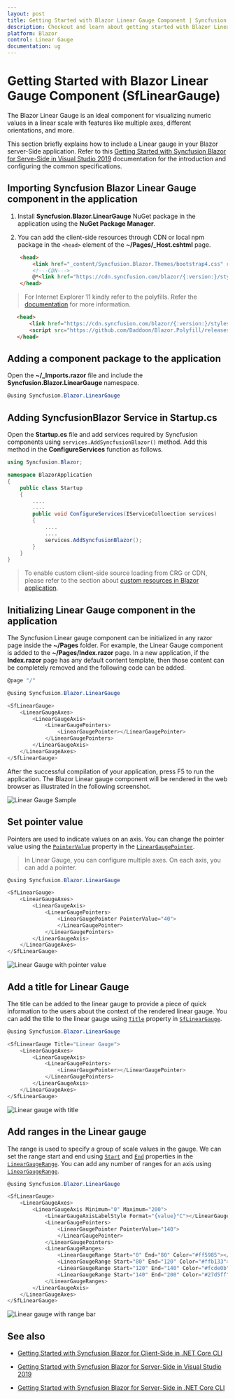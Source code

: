 ```yaml
---
layout: post
title: Getting Started with Blazor Linear Gauge Component | Syncfusion
description: Checkout and learn about getting started with Blazor Linear Gauge component of Syncfusion, and more details.
platform: Blazor
control: Linear Gauge
documentation: ug
---
```


# Getting Started with Blazor Linear Gauge Component (SfLinearGauge)

The Blazor Linear Gauge is an ideal component for visualizing numeric values in a linear scale with features like multiple axes, different orientations, and more.

This section briefly explains how to include a Linear gauge in your Blazor server-Side application. Refer to this [Getting Started with Syncfusion Blazor for Serve-Side in Visual Studio 2019](https://blazor.syncfusion.com/documentation/getting-started/blazor-server-side-visual-studio-2019/) documentation for the introduction and configuring the common specifications.

## Importing Syncfusion Blazor Linear Gauge component in the application

1. Install **Syncfusion.Blazor.LinearGauge** NuGet package in the application using the **NuGet Package Manager**.

2. You can add the client-side resources through CDN or local npm package in the `<head>` element of the **~/Pages/_Host.cshtml** page.

```html
    <head>
        <link href="_content/Syncfusion.Blazor.Themes/bootstrap4.css" rel="stylesheet" />
        <!---CDN--->
        @*<link href="https://cdn.syncfusion.com/blazor/{:version:}/styles/bootstrap4.css" rel="stylesheet" />*@
    </head>
```

> For Internet Explorer 11 kindly refer to the polyfills. Refer the [documentation](https://blazor.syncfusion.com/documentation/common/how-to/render-blazor-server-app-in-ie/) for more information.

 ```html
    <head>
        <link href="https://cdn.syncfusion.com/blazor/{:version:}/styles/bootstrap4.css" rel="stylesheet" />
        <script src="https://github.com/Daddoon/Blazor.Polyfill/releases/download/3.0.1/blazor.polyfill.min.js"></script>
    </head>
```

## Adding a component package to the application

Open the **~/_Imports.razor** file and include the **Syncfusion.Blazor.LinearGauge** namespace.

```csharp
@using Syncfusion.Blazor.LinearGauge
```

## Adding SyncfusionBlazor Service in Startup.cs

Open the **Startup.cs** file and add services required by Syncfusion components using `services.AddSyncfusionBlazor()` method. Add this method in the **ConfigureServices** function as follows.

```csharp
using Syncfusion.Blazor;

namespace BlazorApplication
{
    public class Startup
    {
        ....
        ....
        public void ConfigureServices(IServiceColloection services)
        {
            ....
            ....
            services.AddSyncfusionBlazor();
        }
    }
}
```

> To enable custom client-side source loading from CRG or CDN, please refer to the section about [custom resources in Blazor application](https://blazor.syncfusion.com/documentation/common/custom-resource-generator/#how-to-use-custom-resources-in-the-blazor-application).

## Initializing Linear Gauge component in the application

The Syncfusion Linear gauge component can be initialized in any razor page inside the **~/Pages** folder. For example, the Linear Gauge component is added to the **~/Pages/Index.razor** page. In a new application, if the **Index.razor** page has any default content template, then those content can be completely removed and the following code can be added.

```csharp
@page "/"

@using Syncfusion.Blazor.LinearGauge

<SfLinearGauge>
    <LinearGaugeAxes>
        <LinearGaugeAxis>
            <LinearGaugePointers>
                <LinearGaugePointer></LinearGaugePointer>
            </LinearGaugePointers>
        </LinearGaugeAxis>
    </LinearGaugeAxes>
</SfLinearGauge>
```

After the successful compilation of your application,  press F5 to run the application. The Blazor Linear gauge component will be rendered in the web browser as illustrated in the following screenshot.

![Linear Gauge Sample](images/pixel.png)

## Set pointer value

Pointers are used to indicate values on an axis. You can change the pointer value using the [`PointerValue`](https://help.syncfusion.com/cr/blazor/Syncfusion.Blazor.LinearGauge.LinearGaugePointer.html#Syncfusion_Blazor_LinearGauge_LinearGaugePointer_PointerValue) property in the [`LinearGaugePointer`](https://help.syncfusion.com/cr/blazor/Syncfusion.Blazor.LinearGauge.LinearGaugePointer.html).

> In Linear Gauge, you can configure multiple axes. On each axis, you can add a pointer.

```csharp
@using Syncfusion.Blazor.LinearGauge

<SfLinearGauge>
    <LinearGaugeAxes>
        <LinearGaugeAxis>
            <LinearGaugePointers>
                <LinearGaugePointer PointerValue="40">
                </LinearGaugePointer>
            </LinearGaugePointers>
        </LinearGaugeAxis>
    </LinearGaugeAxes>
</SfLinearGauge>
```

![Linear Gauge with pointer value](images/getting-pointers.png)

## Add a title for Linear Gauge

The title can be added to the linear gauge to provide a piece of quick information to the users about the context of the rendered linear gauge. You can add the title to the linear gauge using [`Title`](https://help.syncfusion.com/cr/blazor/Syncfusion.Blazor.LinearGauge.SfLinearGauge.html#Syncfusion_Blazor_LinearGauge_SfLinearGauge_Title) property in [`SfLinearGauge`](https://help.syncfusion.com/cr/blazor/Syncfusion.Blazor.LinearGauge.SfLinearGauge.html).

```csharp
@using Syncfusion.Blazor.LinearGauge

<SfLinearGauge Title="Linear Gauge">
    <LinearGaugeAxes>
        <LinearGaugeAxis>
            <LinearGaugePointers>
                <LinearGaugePointer></LinearGaugePointer>
            </LinearGaugePointers>
        </LinearGaugeAxis>
    </LinearGaugeAxes>
</SfLinearGauge>
```

![Linear gauge with title](images/getting-title.png)

## Add ranges in the Linear gauge

The range is used to specify a group of scale values in the gauge. We can set the range start and end using [`Start`](https://help.syncfusion.com/cr/blazor/Syncfusion.Blazor.LinearGauge.LinearGaugeRange.html#Syncfusion_Blazor_LinearGauge_LinearGaugeRange_Start) and [`End`](https://help.syncfusion.com/cr/blazor/Syncfusion.Blazor.LinearGauge.LinearGaugeRange.html#Syncfusion_Blazor_LinearGauge_LinearGaugeRange_End) properties in the [`LinearGaugeRange`](https://help.syncfusion.com/cr/blazor/Syncfusion.Blazor.LinearGauge.LinearGaugeRange.html). You can add any number of ranges for an axis using [`LinearGaugeRange`](https://help.syncfusion.com/cr/blazor/Syncfusion.Blazor.LinearGauge.LinearGaugeRange.html).

```csharp
@using Syncfusion.Blazor.LinearGauge

<SfLinearGauge>
    <LinearGaugeAxes>
        <LinearGaugeAxis Minimum="0" Maximum="200">
            <LinearGaugeAxisLabelStyle Format="{value}°C"></LinearGaugeAxisLabelStyle>
            <LinearGaugePointers>
                <LinearGaugePointer PointerValue="140">
                </LinearGaugePointer>
            </LinearGaugePointers>
            <LinearGaugeRanges>
                <LinearGaugeRange Start="0" End="80" Color="#ff5985"></LinearGaugeRange>
                <LinearGaugeRange Start="80" End="120" Color="#ffb133"></LinearGaugeRange>
                <LinearGaugeRange Start="120" End="140" Color="#fcde0b"></LinearGaugeRange>
                <LinearGaugeRange Start="140" End="200" Color="#27d5ff"></LinearGaugeRange>
            </LinearGaugeRanges>
        </LinearGaugeAxis>
    </LinearGaugeAxes>
</SfLinearGauge>
```

![Linear gauge with range bar](images/getting-ranges.png)

## See also

* [Getting Started with Syncfusion Blazor for Client-Side in .NET Core CLI](https://blazor.syncfusion.com/documentation/getting-started/dotnet-cli-blazor/)

* [Getting Started with Syncfusion Blazor for Server-Side in Visual Studio 2019](https://blazor.syncfusion.com/documentation/getting-started/blazor-server-side-visual-studio-2019/)

* [Getting Started with Syncfusion Blazor for Server-Side in .NET Core CLI](https://blazor.syncfusion.com/documentation/getting-started/dotnet-cli-blazor-server/)